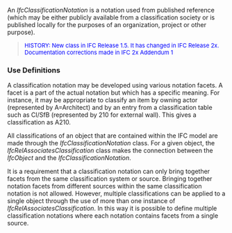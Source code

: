 ﻿An _IfcClassificationNotation_ is a notation used from published reference (which may be either publicly available from a classification society or is published locally for the purposes of an organization, project or other purpose).

> <font color="#0000FF" size="-1">HISTORY: New class in IFC
		Release 1.5. It has changed in IFC Release 2x. Documentation corrections made
		in IFC 2x Addendum 1</font>

### Use Definitions
A classification notation may be developed using various notation facets. A facet is a part of the actual notation but which has a specific meaning. For instance, it may be appropriate to classify an item by owning actor (represented by A=Architect) and by an entry from a classification table such as CI/SfB (represented by 210 for external wall). This gives a classification as A210.

All classifications of an object that are contained within the IFC model are made through the _IfcClassificationNotation_ class. For a given object, the _IfcRelAssociatesClassification_ class makes the connection between the _IfcObject_ and the _IfcClassificationNotation_.

It is a requirement that a classification notation can only bring together facets from the same classification system or source. Bringing together notation facets from different sources within the same classification notation is not allowed. However, multiple classifications can be applied to a single object through the use of more than one instance of _IfcRelAssociatesClassification_. In this way it is possible to define multiple classification notations where each notation contains facets from a single source.